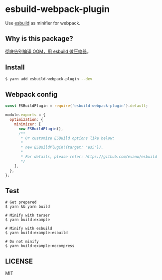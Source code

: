 # esbuild-webpack-plugin

Use [esbuild](https://github.com/evanw/esbuild) as minifier for webpack.

## Why is this package?

[彻底告别编译 OOM，用 esbuild 做压缩器](https://zhuanlan.zhihu.com/p/139219361)。

## Install

```bash
$ yarn add esbuild-webpack-plugin --dev
```

## Webpack config

```js
const ESBuildPlugin = require('esbuild-webpack-plugin').default;

module.exports = {
  optimization: {
    minimizer: [
      new ESBuildPlugin(),
      /**
       * Or customize ESBuild options like below:
       *
       * new ESBuildPlugin({target: "es5"}),
       *
       * For details, please refer: https://github.com/evanw/esbuild
       */
    ],
  },
};
```

## Test

```shell script
# Get prepared
$ yarn && yarn build

# Minify with terser
$ yarn build:example

# Minify with esbuild
$ yarn build:example:esbuild

# Do not minify
$ yarn build:example:nocompress
```

## LICENSE

MIT
